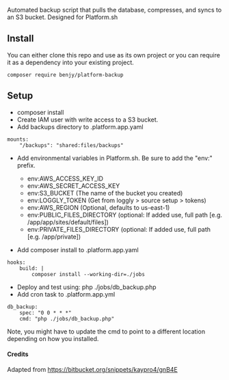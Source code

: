 Automated backup script that pulls the database, compresses, and syncs to an
S3 bucket. Designed for Platform.sh

## Install

You can either clone this repo and use as its own project or you can require it as a dependency into your existing project.

`composer require benjy/platform-backup`

## Setup

- composer install
- Create IAM user with write access to a S3 bucket.
- Add backups directory to .platform.app.yaml
```
mounts:
    "/backups": "shared:files/backups"
```

- Add environmental variables in Platform.sh. Be sure to add the "env:" prefix.
    - env:AWS_ACCESS_KEY_ID
    - env:AWS_SECRET_ACCESS_KEY
    - env:S3_BUCKET (The name of the bucket you created)
    - env:LOGGLY_TOKEN (Get from loggly > source setup > tokens)
    - env:AWS_REGION (Optional, defaults to us-east-1)
    - env:PUBLIC_FILES_DIRECTORY (optional: If added use, full path [e.g. /app/app/sites/default/files])
    - env:PRIVATE_FILES_DIRECTORY (optional: If added use, full path [e.g. /app/private])

- Add composer install to .platform.app.yaml
```
hooks:
    build: |
        composer install --working-dir=./jobs
```

  - Deploy and test using: php ./jobs/db_backup.php
  - Add cron task to .platform.app.yml

```
db_backup:
    spec: "0 0 * * *"
    cmd: "php ./jobs/db_backup.php"
```

Note, you might have to update the cmd to point to a different location depending on how you installed.

#### Credits

Adapted from https://bitbucket.org/snippets/kaypro4/gnB4E